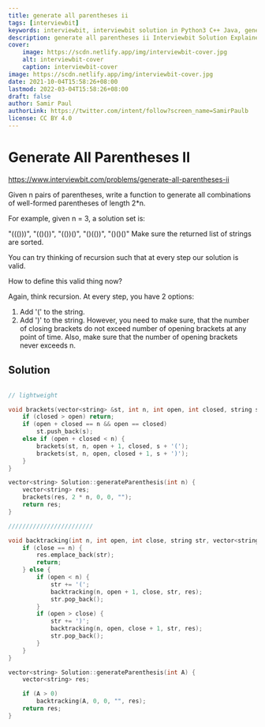 ```yaml
---
title: generate all parentheses ii
tags: [interviewbit]
keywords: interviewbit, interviewbit solution in Python3 C++ Java, generate all parentheses ii solution
description: generate all parentheses ii Interviewbit Solution Explained
cover:
    image: https://scdn.netlify.app/img/interviewbit-cover.jpg
    alt: interviewbit-cover
    caption: interviewbit-cover
image: https://scdn.netlify.app/img/interviewbit-cover.jpg
date: 2021-10-04T15:58:26+08:00
lastmod: 2022-03-04T15:58:26+08:00
draft: false
author: Samir Paul
authorLink: https://twitter.com/intent/follow?screen_name=SamirPaulb
license: CC BY 4.0
---
```


# Generate All Parentheses II

https://www.interviewbit.com/problems/generate-all-parentheses-ii



Given n pairs of parentheses, write a function to generate all combinations of well-formed parentheses of length 2*n.

For example, given n = 3, a solution set is:

"((()))", "(()())", "(())()", "()(())", "()()()"
Make sure the returned list of strings are sorted.



You can try thinking of recursion such that at every step our solution is valid.

How to define this valid thing now?



Again, think recursion. 
At every step, you have 2 options: 
1) Add '(' to the string. 
2) Add ')' to the string. 
However, you need to make sure, that the number of closing brackets do not exceed
number of opening brackets at any point of time. 
Also, make sure that the number of opening brackets never exceeds n.


## Solution

```cpp

// lightweight

void brackets(vector<string> &st, int n, int open, int closed, string s) {
    if (closed > open) return;
    if (open + closed == n && open == closed)
        st.push_back(s);
    else if (open + closed < n) {
        brackets(st, n, open + 1, closed, s + '(');
        brackets(st, n, open, closed + 1, s + ')');
    }
}

vector<string> Solution::generateParenthesis(int n) {
    vector<string> res;
    brackets(res, 2 * n, 0, 0, "");
    return res;
}

////////////////////////

void backtracking(int n, int open, int close, string str, vector<string> &res) {
    if (close == n) {
        res.emplace_back(str);
        return;
    } else {
        if (open < n) {
            str += '(';
            backtracking(n, open + 1, close, str, res);
            str.pop_back();
        }
        if (open > close) {
            str += ')';
            backtracking(n, open, close + 1, str, res);
            str.pop_back();
        }
    }
}

vector<string> Solution::generateParenthesis(int A) {
    vector<string> res;

    if (A > 0)
        backtracking(A, 0, 0, "", res);
    return res;
}
```
